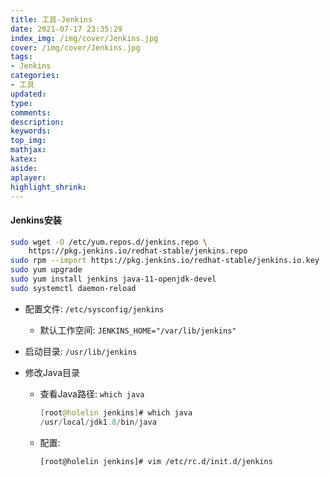 ```yaml
---
title: 工具-Jenkins
date: 2021-07-17 23:35:29
index_img: /img/cover/Jenkins.jpg
cover: /img/cover/Jenkins.jpg
tags:
- Jenkins
categories:
- 工具
updated:
type:
comments:
description:
keywords:
top_img:
mathjax:
katex:
aside:
aplayer:
highlight_shrink:
---
```


#### Jenkins安装

```sh
sudo wget -O /etc/yum.repos.d/jenkins.repo \
    https://pkg.jenkins.io/redhat-stable/jenkins.repo
sudo rpm --import https://pkg.jenkins.io/redhat-stable/jenkins.io.key
sudo yum upgrade
sudo yum install jenkins java-11-openjdk-devel
sudo systemctl daemon-reload
```

* 配置文件: `/etc/sysconfig/jenkins`

  * 默认工作空间: `JENKINS_HOME="/var/lib/jenkins"`

* 启动目录: `/usr/lib/jenkins`

* 修改Java目录

  * 查看Java路径: `which java`

    ```java
    [root@holelin jenkins]# which java
    /usr/local/jdk1.8/bin/java
    ```

  * 配置: 

    ```
    [root@holelin jenkins]# vim /etc/rc.d/init.d/jenkins
    ```

    
